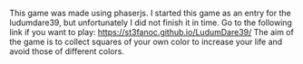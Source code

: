 This game was made using phaserjs.
I started this game as an entry for the ludumdare39, but unfortunately I did not finish it in time. 
Go to the following link if you want to play: https://st3fanoc.github.io/LudumDare39/
The aim of the game is to collect squares of your own color to increase your life and avoid those of different colors.
